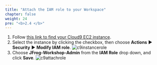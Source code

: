 ```yaml
---
title: "Attach the IAM role to your Workspace"
chapter: false
weight: 24
pre: "<b>2.4 </b>"
---
```


1. Follow [this link to find your Cloud9 EC2 instance](https://console.aws.amazon.com/ec2/v2/home?#Instances:sort=desc:launchTime).
1. Select the instance by clicking the checkbox, then choose **Actions** ► **Security** ► **Modify IAM role**.
![c9instancerole](/images/c9instancerole.png)
1. Choose **JFrog-Workshop-Admin** from the **IAM Role** drop down, and click **Save**.
![c9attachrole](/images/c9attachrole.png)
